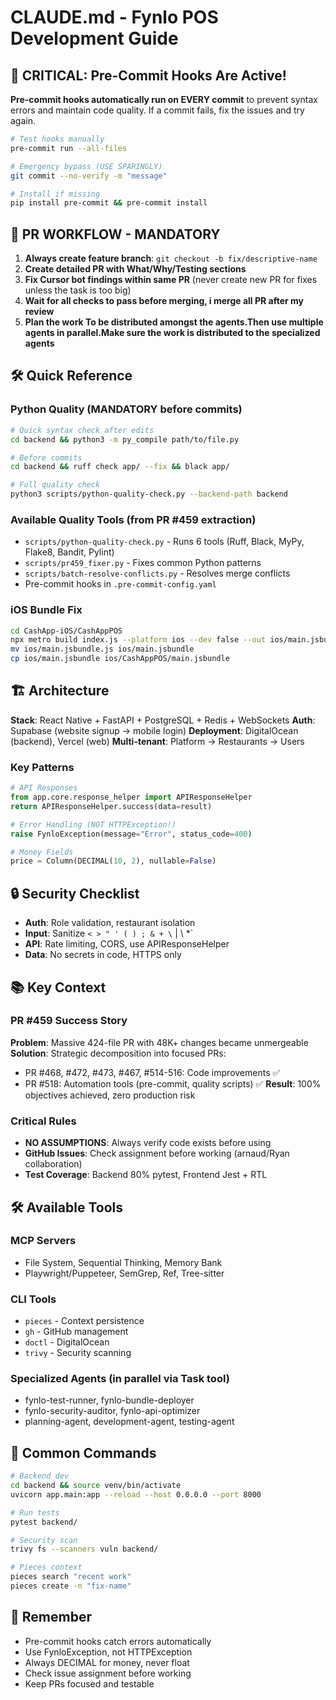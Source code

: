 # CLAUDE.md - Fynlo POS Development Guide

## 🚨 CRITICAL: Pre-Commit Hooks Are Active!
**Pre-commit hooks automatically run on EVERY commit** to prevent syntax errors and maintain code quality. If a commit fails, fix the issues and try again.

```bash
# Test hooks manually
pre-commit run --all-files

# Emergency bypass (USE SPARINGLY)
git commit --no-verify -m "message"

# Install if missing
pip install pre-commit && pre-commit install
```

## 🚨 PR WORKFLOW - MANDATORY
1. **Always create feature branch**: `git checkout -b fix/descriptive-name`
2. **Create detailed PR with What/Why/Testing sections**
3. **Fix Cursor bot findings within same PR** (never create new PR for fixes unless the task is too big)
4. **Wait for all checks to pass before merging, i merge all PR after my review**
5. **Plan the work To be distributed amongst the agents.Then use multiple agents in parallel.Make sure the work is distributed to the specialized agents**

## 🛠️ Quick Reference

### Python Quality (MANDATORY before commits)
```bash
# Quick syntax check after edits
cd backend && python3 -m py_compile path/to/file.py

# Before commits
cd backend && ruff check app/ --fix && black app/

# Full quality check
python3 scripts/python-quality-check.py --backend-path backend
```

### Available Quality Tools (from PR #459 extraction)
- `scripts/python-quality-check.py` - Runs 6 tools (Ruff, Black, MyPy, Flake8, Bandit, Pylint)
- `scripts/pr459_fixer.py` - Fixes common Python patterns
- `scripts/batch-resolve-conflicts.py` - Resolves merge conflicts
- Pre-commit hooks in `.pre-commit-config.yaml`

### iOS Bundle Fix
```bash
cd CashApp-iOS/CashAppPOS
npx metro build index.js --platform ios --dev false --out ios/main.jsbundle
mv ios/main.jsbundle.js ios/main.jsbundle
cp ios/main.jsbundle ios/CashAppPOS/main.jsbundle
```

## 🏗️ Architecture

**Stack**: React Native + FastAPI + PostgreSQL + Redis + WebSockets
**Auth**: Supabase (website signup → mobile login)
**Deployment**: DigitalOcean (backend), Vercel (web)
**Multi-tenant**: Platform → Restaurants → Users

### Key Patterns
```python
# API Responses
from app.core.response_helper import APIResponseHelper
return APIResponseHelper.success(data=result)

# Error Handling (NOT HTTPException!)
raise FynloException(message="Error", status_code=400)

# Money Fields
price = Column(DECIMAL(10, 2), nullable=False)
```

## 🔒 Security Checklist
- **Auth**: Role validation, restaurant isolation
- **Input**: Sanitize `< > " ' ( ) ; & + \` | \ *`
- **API**: Rate limiting, CORS, use APIResponseHelper
- **Data**: No secrets in code, HTTPS only

## 📚 Key Context

### PR #459 Success Story
**Problem**: Massive 424-file PR with 48K+ changes became unmergeable
**Solution**: Strategic decomposition into focused PRs:
- PR #468, #472, #473, #467, #514-516: Code improvements ✅
- PR #518: Automation tools (pre-commit, quality scripts) ✅
**Result**: 100% objectives achieved, zero production risk

### Critical Rules
- **NO ASSUMPTIONS**: Always verify code exists before using
- **GitHub Issues**: Check assignment before working (arnaud/Ryan collaboration)
- **Test Coverage**: Backend 80% pytest, Frontend Jest + RTL

## 🛠️ Available Tools

### MCP Servers
- File System, Sequential Thinking, Memory Bank
- Playwright/Puppeteer, SemGrep, Ref, Tree-sitter

### CLI Tools
- `pieces` - Context persistence
- `gh` - GitHub management
- `doctl` - DigitalOcean
- `trivy` - Security scanning

### Specialized Agents (in parallel via Task tool)
- fynlo-test-runner, fynlo-bundle-deployer
- fynlo-security-auditor, fynlo-api-optimizer
- planning-agent, development-agent, testing-agent

## 🚀 Common Commands

```bash
# Backend dev
cd backend && source venv/bin/activate
uvicorn app.main:app --reload --host 0.0.0.0 --port 8000

# Run tests
pytest backend/

# Security scan
trivy fs --scanners vuln backend/

# Pieces context
pieces search "recent work"
pieces create -n "fix-name"
```

## 📝 Remember
- Pre-commit hooks catch errors automatically
- Use FynloException, not HTTPException
- Always DECIMAL for money, never float
- Check issue assignment before working
- Keep PRs focused and testable